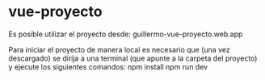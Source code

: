 # vue-proyecto


Es posible utilizar el proyecto desde: guillermo-vue-proyecto.web.app

Para iniciar el proyecto de manera local es necesario que (una vez descargado) se dirija a una terminal (que apunte a la carpeta del proyecto) y ejecute los siguientes comandos:
npm install
npm run dev
